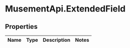 # MusementApi.ExtendedField

## Properties
Name | Type | Description | Notes
------------ | ------------- | ------------- | -------------


